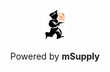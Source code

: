 <p align="center">
<img src="images/footer-logo.png" alt="mSupply logo" height="50">
</p>
<p align="center">
Powered by <b>mSupply</b>
</p>
